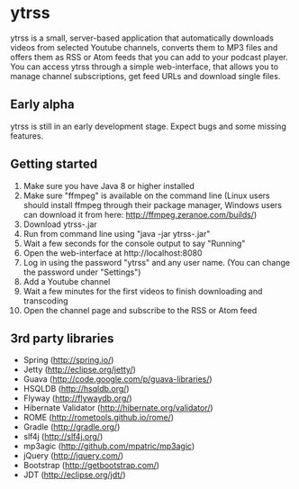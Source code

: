 ytrss
=====
ytrss is a small, server-based application that automatically downloads videos from selected Youtube channels, converts them to MP3 files and offers them as RSS or Atom feeds that you can add to your podcast player.
You can access ytrss through a simple web-interface, that allows you to manage channel subscriptions, get feed URLs and download single files.


Early alpha
----
ytrss is still in an early development stage. Expect bugs and some missing features.


Getting started
----
1. Make sure you have Java 8 or higher installed
2. Make sure "ffmpeg" is available on the command line (Linux users should install ffmpeg through their package manager, Windows users can download it from here: http://ffmpeg.zeranoe.com/builds/)
3. Download ytrss-<version>.jar
4. Run from command line using "java -jar ytrss-<version>.jar"
5. Wait a few seconds for the console output to say "Running"
6. Open the web-interface at http://localhost:8080
7. Log in using the password "ytrss" and any user name. (You can change the password under "Settings")
8. Add a Youtube channel
9. Wait a few minutes for the first videos to finish downloading and transcoding
10. Open the channel page and subscribe to the RSS or Atom feed



3rd party libraries
----
- Spring (http://spring.io/)
- Jetty (http://eclipse.org/jetty/)
- Guava  (http://code.google.com/p/guava-libraries/)
- HSQLDB (http://hsqldb.org/)
- Flyway (http://flywaydb.org/)
- Hibernate Validator (http://hibernate.org/validator/)
- ROME (http://rometools.github.io/rome/)
- Gradle (http://gradle.org/)
- slf4j (http://slf4j.org/)
- mp3agic (http://github.com/mpatric/mp3agic)
- jQuery (http://jquery.com/)
- Bootstrap (http://getbootstrap.com/)
- JDT (http://eclipse.org/jdt/)
